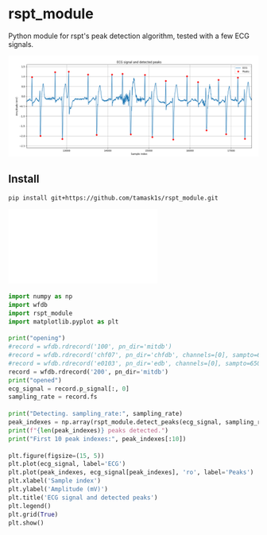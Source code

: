# rspt_module

Python module for rspt's peak detection algorithm, tested with a few ECG signals.

![ECG peak detection result](doc/result_mitdb_200.png)

## Install

```bash
pip install git+https://github.com/tamask1s/rspt_module.git
```

![example python file](doc/rspt_test.py)

```python
import numpy as np
import wfdb
import rspt_module
import matplotlib.pyplot as plt

print("opening")
#record = wfdb.rdrecord('100', pn_dir='mitdb')
#record = wfdb.rdrecord('chf07', pn_dir='chfdb', channels=[0], sampto=650000)
#record = wfdb.rdrecord('e0103', pn_dir='edb', channels=[0], sampto=650000)
record = wfdb.rdrecord('200', pn_dir='mitdb')
print("opened")
ecg_signal = record.p_signal[:, 0]
sampling_rate = record.fs

print("Detecting. sampling_rate:", sampling_rate)
peak_indexes = np.array(rspt_module.detect_peaks(ecg_signal, sampling_rate), dtype=int)
print(f"{len(peak_indexes)} peaks detected.")
print("First 10 peak indexes:", peak_indexes[:10])

plt.figure(figsize=(15, 5))
plt.plot(ecg_signal, label='ECG')
plt.plot(peak_indexes, ecg_signal[peak_indexes], 'ro', label='Peaks')
plt.xlabel('Sample index')
plt.ylabel('Amplitude (mV)')
plt.title('ECG signal and detected peaks')
plt.legend()
plt.grid(True)
plt.show()
 ```
